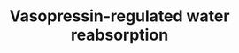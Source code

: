 ---
annotations:
- id: CL:1000497
  parent: animal cell
  type: Cell Type Ontology
  value: kidney cell
- id: PW:0000491
  parent: regulatory pathway
  type: Pathway Ontology
  value: vasopressin signaling pathway
- id: CL:1001431
  parent: animal cell
  type: Cell Type Ontology
  value: kidney collecting duct principal cell
- id: PW:0000419
  parent: regulatory pathway
  type: Pathway Ontology
  value: water transport pathway
authors:
- Khanspers
- Eweitz
citedin: ''
communities:
- ontox
description: This pathway describes Vasopressin-regulated water reabsorption from
  the kidney tubules of the nephrons back into the circulation. Vasopressin, antidiuretic
  hormone (ADH), is a peptide hormone produced in neurons of the hypothalamus in response
  to changes in response to extracellular fluid hypertonicity (hyperosmolality), and
  is secreted into the circulation. When it reaches the kidney, it binds to Vasopressin
  2 receptors, triggering an intracellular signaling cascade that ultimately leads
  to aquaporin 2 (AQP2) vesicles inserted in the apical membrane. This increases the
  water permeability of the membrane. An osmotic gradient then drives water transport
  from the collecting duct through AQP2, and water exits the cell on the basolateral
  side, and back into the circulation.  This description was adapted from [https://en.wikipedia.org/wiki/Vasopressin
  Wikipedia] and [https://www.genome.jp/entry/pathway+map04962 KEGG].  This pathway
  was modeled from [https://www.genome.jp/entry/pathway+map04962 KEGG].
last-edited: 2024-07-23
ndex: 8efd76e4-5c74-11ec-b3be-0ac135e8bacf
organisms:
- Homo sapiens
redirect_from:
- /index.php/Pathway:WP5085
- /instance/WP5085
- /instance/WP5085_r134585
revision: r134585
schema-jsonld:
- '@context': https://schema.org/
  '@id': https://wikipathways.github.io/pathways/WP5085.html
  '@type': Dataset
  creator:
    '@type': Organization
    name: WikiPathways
  description: This pathway describes Vasopressin-regulated water reabsorption from
    the kidney tubules of the nephrons back into the circulation. Vasopressin, antidiuretic
    hormone (ADH), is a peptide hormone produced in neurons of the hypothalamus in
    response to changes in response to extracellular fluid hypertonicity (hyperosmolality),
    and is secreted into the circulation. When it reaches the kidney, it binds to
    Vasopressin 2 receptors, triggering an intracellular signaling cascade that ultimately
    leads to aquaporin 2 (AQP2) vesicles inserted in the apical membrane. This increases
    the water permeability of the membrane. An osmotic gradient then drives water
    transport from the collecting duct through AQP2, and water exits the cell on the
    basolateral side, and back into the circulation.  This description was adapted
    from [https://en.wikipedia.org/wiki/Vasopressin Wikipedia] and [https://www.genome.jp/entry/pathway+map04962
    KEGG].  This pathway was modeled from [https://www.genome.jp/entry/pathway+map04962
    KEGG].
  keywords:
  - ADCY3
  - ADCY6
  - ADCY9
  - AQP2
  - AQP3
  - AQP4
  - ARHGDIA
  - ARHGDIB
  - ARHGDIG
  - AVP
  - AVPR2
  - CREB1
  - CREB3
  - CREB3L1
  - CREB3L2
  - CREB3L3
  - CREB3L4
  - CREB5
  - DCTN1
  - DCTN2
  - DCTN4
  - DCTN5
  - DCTN6
  - DYNC1H1
  - DYNC1I1
  - DYNC1I2
  - DYNC1LI1
  - DYNC1LI2
  - DYNC2H1
  - DYNC2LI1
  - DYNLL1
  - DYNLL2
  - GNAS
  - NSF
  - PRKACA
  - PRKACB
  - PRKACG
  - RAB11A
  - RAB11B
  - RAB5A
  - RAB5B
  - RAB5C
  - STX4
  - VAMP2
  - Water
  - cAMP
  license: CC0
  name: Vasopressin-regulated water reabsorption
seo: CreativeWork
title: Vasopressin-regulated water reabsorption
wpid: WP5085
---